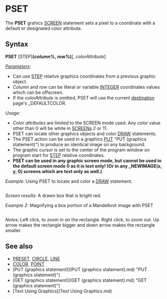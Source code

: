 # PSET

The **PSET** grahics [SCREEN](SCREEN.md) statement sets a pixel to a coordinate with a default or designated color attribute.

  

## Syntax

**PSET** [STEP]**(***column%*, *row%***)**[, *colorAttribute*]
  

*[Parameters](Parameters.md):*

* Can use [STEP](STEP.md) relative graphics coordinates from a previous graphic object.
* *Column* and *row* can be literal or variable [INTEGER](INTEGER.md) coordinates values which can be offscreen.
* If the *colorAttribute* is omitted, PSET will use the current [destination](destination.md) page's _DEFAULTCOLOR.

  

*Usage:*

* *Color attributes* are limited to the SCREEN mode used. Any color value other than 0 will be white in [SCREENs](SCREENs.md) 2 or 11.
* PSET can locate other graphics objects and color [DRAW](DRAW.md) statements.
* The PSET action can be used in a graphics [PUT](PUT.md) "PUT (graphics statement)") to produce an identical image on any background.
* The graphic cursor is set to the center of the program window on program start for [STEP](STEP.md) relative coordinates.
* **PSET can be used in any graphic screen mode, but cannot be used in the default screen mode 0 as it is text only! (Or in any _NEWIMAGE(x, y, 0) screens which are text only as well.)**

  

*Example:* Using PSET to locate and color a [DRAW](DRAW.md) statement.

``` SCREEN 12 PSET(100, 100), 12 [DRAW](DRAW.md) "U20 R20 D20 L20"  
```

*Screen results:* A drawn box that is bright red.
  

*Example 2:* Magnifying a box portion of a Mandelbrot image with PSET

``` [DEFSTR](DEFSTR.md) A-Z [DIM](DIM.md) red(15) [AS](AS.md) [INTEGER](INTEGER.md), green(15) [AS](AS.md) [INTEGER](INTEGER.md), blue(15) [AS](AS.md) [INTEGER](INTEGER.md) [DIM](DIM.md) i [AS](AS.md) [INTEGER](INTEGER.md) [SCREEN](SCREEN.md) 12 [FOR](FOR.md) i = 0 [TO](TO.md) 15: [READ](READ.md) red(i): [NEXT](NEXT.md) [FOR](FOR.md) i = 0 [TO](TO.md) 15: [READ](READ.md) green(i): [NEXT](NEXT.md) [FOR](FOR.md) i = 0 [TO](TO.md) 15: [READ](READ.md) blue(i): [NEXT](NEXT.md) [FOR](FOR.md) i = 0 [TO](TO.md) 15: [PALETTE](PALETTE.md) i, 65536 * blue(i) + 256& * green(i) + red(i): [NEXT](NEXT.md) [DATA](DATA.md) 0,63,63,63,63,63,31, 0, 0,31,31,31,47,63,63,63 [DATA](DATA.md) 0, 0,15,31,47,63,63,63,63,31,15, 0, 0, 0, 0, 0 [DATA](DATA.md) 0, 0, 0, 0, 0, 0, 0, 0,31,63,63,63,63,63,42,21  [DIM](DIM.md) dmag [AS](AS.md) [INTEGER](INTEGER.md), dlogmag [AS](AS.md) [INTEGER](INTEGER.md) [DIM](DIM.md) a [AS](AS.md) [DOUBLE](DOUBLE.md), b [AS](AS.md) [DOUBLE](DOUBLE.md), mag [AS](AS.md) [DOUBLE](DOUBLE.md) [DIM](DIM.md) dx [AS](AS.md) [INTEGER](INTEGER.md), dy [AS](AS.md) [INTEGER](INTEGER.md) [DIM](DIM.md) mx [AS](AS.md) [INTEGER](INTEGER.md), my [AS](AS.md) [INTEGER](INTEGER.md), mz [AS](AS.md) [INTEGER](INTEGER.md)  dmag = 16 mag = 1  a = -.75 b = 0 DO   [DIM](DIM.md) limitx [AS](AS.md) [DOUBLE](DOUBLE.md), limit [AS](AS.md) [INTEGER](INTEGER.md)   [DIM](DIM.md) inc [AS](AS.md) [DOUBLE](DOUBLE.md), left [AS](AS.md) [DOUBLE](DOUBLE.md), top [AS](AS.md) [DOUBLE](DOUBLE.md)    limitx = 150 * ([LOG](LOG.md)(mag) + 1)   [IF](IF.md) limitx > 32767 [THEN](THEN.md) limitx = 32767   limit = [INT](INT.md)(limitx)   inc = .004 / mag   left = a - inc * 319   top = b + inc * 239   [CLS](CLS.md)    [DIM](DIM.md) yy [AS](AS.md) [INTEGER](INTEGER.md), xx [AS](AS.md) [INTEGER](INTEGER.md)   [DIM](DIM.md) x [AS](AS.md) [DOUBLE](DOUBLE.md), y [AS](AS.md) [DOUBLE](DOUBLE.md), z [AS](AS.md) [INTEGER](INTEGER.md)    [FOR](FOR.md) yy = 0 [TO](TO.md) 479     y = top - inc * yy     [FOR](FOR.md) xx = 0 [TO](TO.md) 639         x = left + inc * xx         z = mandel(x, y, limit)         [IF](IF.md) z < limit [THEN](THEN.md) PSET (xx, yy), 1 + z [MOD](MOD.md) 15         [IF](IF.md) [INKEY$](INKEY$.md) = [CHR$](CHR$.md)(27) [THEN](THEN.md) [SYSTEM](SYSTEM.md)     [NEXT](NEXT.md)   [NEXT](NEXT.md)   mz = 0   [CALL](CALL.md) readmouse(mx, my, mz)   DO     dx = 319 \ dmag     dy = 239 \ dmag     [CALL](CALL.md) readmouse(mx, my, mz)     [IF](IF.md) mz [THEN](THEN.md) [EXIT DO](EXIT DO.md)     [CALL](CALL.md) rectangle(mx - dx, my - dy, mx + dx, my + dy)     [DIM](DIM.md) t [AS](AS.md) [DOUBLE](DOUBLE.md)     t = [TIMER](TIMER.md) "TIMER (function)")     [WHILE](WHILE.md) t = [TIMER](TIMER.md) "TIMER (function)")       key$ = [INKEY$](INKEY$.md)       [SELECT CASE](SELECT CASE.md) key$         [CASE](CASE.md) [CHR$](CHR$.md)(27)           [SYSTEM](SYSTEM.md)         [CASE](CASE.md) [CHR$](CHR$.md)(0) + [CHR$](CHR$.md)(72)           dmag = dmag \ 2           [IF](IF.md) dmag < 2 [THEN](THEN.md) dmag = 2         [CASE](CASE.md) [CHR$](CHR$.md)(0) + [CHR$](CHR$.md)(80)           dmag = dmag * 2           [IF](IF.md) dmag > 128 [THEN](THEN.md) dmag = 128       [END SELECT](END SELECT.md)     [WEND](WEND.md)     [CALL](CALL.md) rectangle(mx - dx, my - dy, mx + dx, my + dy)   [LOOP](LOOP.md)   a = a + inc * (mx - 319): b = b - inc * (my - 239)   [IF](IF.md) (mz = 1) [THEN](THEN.md) mag = dmag * mag [ELSE](ELSE.md) mag = mag / dmag   [IF](IF.md) (mag < 1) [THEN](THEN.md) mag = 1 [LOOP](LOOP.md)  [FUNCTION](FUNCTION.md) mandel% (x [AS](AS.md) [DOUBLE](DOUBLE.md), y [AS](AS.md) [DOUBLE](DOUBLE.md), limit [AS](AS.md) [INTEGER](INTEGER.md))   [DIM](DIM.md) a [AS](AS.md) [DOUBLE](DOUBLE.md), b [AS](AS.md) [DOUBLE](DOUBLE.md), t [AS](AS.md) [DOUBLE](DOUBLE.md)   [DIM](DIM.md) n [AS](AS.md) [INTEGER](INTEGER.md)   n = 0: a = 0: b = 0   DO     t = a * a - b * b + x     b = 2 * a * b + y: a = t     n = n + 1   [LOOP](LOOP.md) [UNTIL](UNTIL.md) a * a + b * b > 4 [OR](OR.md) "OR (boolean)") n > limit   mandel = n [END FUNCTION](END FUNCTION.md)  [SUB](SUB.md) readmouse (x [AS](AS.md) [INTEGER](INTEGER.md), y [AS](AS.md) [INTEGER](INTEGER.md), z [AS](AS.md) [INTEGER](INTEGER.md)) z=0 DO if [_MOUSEBUTTON](_MOUSEBUTTON.md)(1) [THEN](THEN.md) z = z [OR](OR.md) "OR (boolean)") 1 if [_MOUSEBUTTON](_MOUSEBUTTON.md)(2) [THEN](THEN.md) z = z [OR](OR.md) "OR (boolean)") 2 if [_MOUSEBUTTON](_MOUSEBUTTON.md)(3) [THEN](THEN.md) z = z [OR](OR.md) "OR (boolean)") 4 [LOOP](LOOP.md) [UNTIL](UNTIL.md) [_MOUSEINPUT](_MOUSEINPUT.md)=0 x=[_MOUSEX](_MOUSEX.md) y=[_MOUSEY](_MOUSEY.md) [END SUB](END SUB.md)  [SUB](SUB.md) rectangle (x1 [AS](AS.md) [INTEGER](INTEGER.md), y1 [AS](AS.md) [INTEGER](INTEGER.md), x2 [AS](AS.md) [INTEGER](INTEGER.md), y2 [AS](AS.md) [INTEGER](INTEGER.md))   [DIM](DIM.md) i [AS](AS.md) [INTEGER](INTEGER.md), j [AS](AS.md) [INTEGER](INTEGER.md)   [FOR](FOR.md) i = x1 [TO](TO.md) x2     j = [POINT](POINT.md)(i, y1)     PSET (i, y1), j [XOR](XOR.md) "XOR (boolean)") 15     j = [POINT](POINT.md)(i, y2)     PSET (i, y2), j [XOR](XOR.md) "XOR (boolean)") 15   [NEXT](NEXT.md)   [FOR](FOR.md) i = y1 [TO](TO.md) y2     j = [POINT](POINT.md)(x1, i)     PSET (x1, i), j [XOR](XOR.md) "XOR (boolean)") 15     j = [POINT](POINT.md)(x2, i)     PSET (x2, i), j [XOR](XOR.md) "XOR (boolean)") 15   [NEXT](NEXT.md) [END SUB](END SUB.md)  
```

*Notes:* Left click, to zoom in on the rectangle. Right click, to zoom out. Up arrow makes the rectangle bigger and down arrow makes the rectangle smaller.
  

## See also

* [PRESET](PRESET.md), [CIRCLE](CIRCLE.md), [LINE](LINE.md)
* [COLOR](COLOR.md), [POINT](POINT.md)
* [PUT (graphics statement)](PUT (graphics statement).md) "PUT (graphics statement)")
* [GET (graphics statement)](GET (graphics statement).md) "GET (graphics statement)")
* [Text Using Graphics](Text Using Graphics.md)

  
